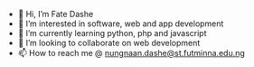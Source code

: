 - 👋 Hi, I’m Fate Dashe
- 👀 I’m interested in software, web and app development
- 🌱 I’m currently learning python, php and javascript 
- 💞️ I’m looking to collaborate on web development
- 📫 How to reach me @ nungnaan.dashe@st.futminna.edu.ng

<!---
Archangel/Archangel is a ✨ special ✨ repository because its `README.md` (this file) appears on your GitHub profile.
You can click the Preview link to take a look at your changes.
--->
